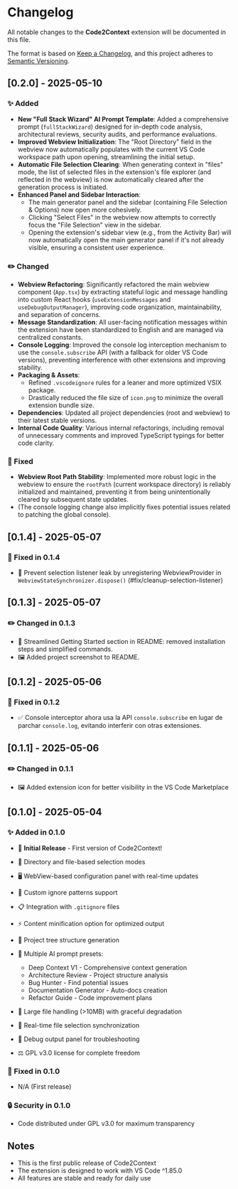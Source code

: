 # Changelog

All notable changes to the **Code2Context** extension will be documented in this file.

The format is based on [Keep a Changelog](https://keepachangelog.com/en/1.0.0/),
and this project adheres to [Semantic Versioning](https://semver.org/spec/v2.0.0.html).

## [0.2.0] - 2025-05-10

### ✨ Added

- **New "Full Stack Wizard" AI Prompt Template**: Added a comprehensive prompt (`fullStackWizard`) designed for in-depth code analysis, architectural reviews, security audits, and performance evaluations.
- **Improved Webview Initialization**: The "Root Directory" field in the webview now automatically populates with the current VS Code workspace path upon opening, streamlining the initial setup.
- **Automatic File Selection Clearing**: When generating context in "files" mode, the list of selected files in the extension's file explorer (and reflected in the webview) is now automatically cleared after the generation process is initiated.
- **Enhanced Panel and Sidebar Interaction**:
  - The main generator panel and the sidebar (containing File Selection & Options) now open more cohesively.
  - Clicking "Select Files" in the webview now attempts to correctly focus the "File Selection" view in the sidebar.
  - Opening the extension's sidebar view (e.g., from the Activity Bar) will now automatically open the main generator panel if it's not already visible, ensuring a consistent user experience.

### ✏️ Changed

- **Webview Refactoring**: Significantly refactored the main webview component (`App.tsx`) by extracting stateful logic and message handling into custom React hooks (`useExtensionMessages` and `useDebugOutputManager`), improving code organization, maintainability, and separation of concerns.
- **Message Standardization**: All user-facing notification messages within the extension have been standardized to English and are managed via centralized constants.
- **Console Logging**: Improved the console log interception mechanism to use the `console.subscribe` API (with a fallback for older VS Code versions), preventing interference with other extensions and improving stability.
- **Packaging & Assets**:
  - Refined `.vscodeignore` rules for a leaner and more optimized VSIX package.
  - Drastically reduced the file size of `icon.png` to minimize the overall extension bundle size.
- **Dependencies**: Updated all project dependencies (root and webview) to their latest stable versions.
- **Internal Code Quality**: Various internal refactorings, including removal of unnecessary comments and improved TypeScript typings for better code clarity.

### 🐞 Fixed

- **Webview Root Path Stability**: Implemented more robust logic in the webview to ensure the `rootPath` (current workspace directory) is reliably initialized and maintained, preventing it from being unintentionally cleared by subsequent state updates.
- (The console logging change also implicitly fixes potential issues related to patching the global console).

## [0.1.4] - 2025-05-07

### 🐞 Fixed in 0.1.4

- 🔄 Prevent selection listener leak by unregistering WebviewProvider in `WebviewStateSynchronizer.dispose()` (#fix/cleanup-selection-listener)

## [0.1.3] - 2025-05-07

### ✏️ Changed in 0.1.3

- 📝 Streamlined Getting Started section in README: removed installation steps and simplified commands.
- 🖼️ Added project screenshot to README.

## [0.1.2] - 2025-05-06

### 🐞 Fixed in 0.1.2

- ✅ Console interceptor ahora usa la API `console.subscribe` en lugar de parchar `console.log`, evitando interferir con otras extensiones.

## [0.1.1] - 2025-05-06

### ✏️ Changed in 0.1.1

- 🖼️ Added extension icon for better visibility in the VS Code Marketplace

## [0.1.0] - 2025-05-04

### ✨ Added in 0.1.0

- 🚀 **Initial Release** - First version of Code2Context!
- 📁 Directory and file-based selection modes
- 🖥️ WebView-based configuration panel with real-time updates
- 🚫 Custom ignore patterns support
- 📋 Integration with `.gitignore` files
- ⚡ Content minification option for optimized output
- 🌳 Project tree structure generation
- 🤖 Multiple AI prompt presets:

  - Deep Context V1 - Comprehensive context generation
  - Architecture Review - Project structure analysis
  - Bug Hunter - Find potential issues
  - Documentation Generator - Auto-docs creation
  - Refactor Guide - Code improvement plans
- 💾 Large file handling (>10MB) with graceful degradation
- 🔄 Real-time file selection synchronization
- 🐛 Debug output panel for troubleshooting
- ⚖️ GPL v3.0 license for complete freedom

### 🐞 Fixed in 0.1.0

- N/A (First release)

### 🔒 Security in 0.1.0

- Code distributed under GPL v3.0 for maximum transparency

## Notes

- This is the first public release of Code2Context
- The extension is designed to work with VS Code ^1.85.0
- All features are stable and ready for daily use
